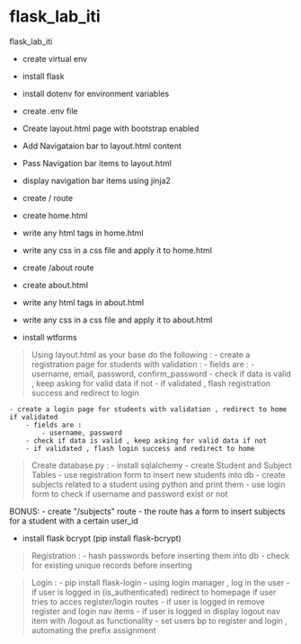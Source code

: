 # flask_lab_iti
flask_lab_iti

- create virtual env
- install flask
- install dotenv for environment variables
- create .env file

- Create layout.html page with bootstrap enabled
- Add Navigataion bar to layout.html content
- Pass Navigation bar items to layout.html
- display navigation bar items using jinja2

- create / route
- create home.html
- write any html tags in home.html
- write any css in a css file and apply it to home.html

- create /about route
- create about.html
- write any html tags in about.html
- write any css in a css file and apply it to about.html

- install wtforms

> Using layout.html as your base do the following :
	- create a registration page for students with validation :
		- fields are :
			- username, email, password, confirm_password
		- check if data is valid , keep asking for valid data if not
		- if validated , flash registration success and redirect to login

	- create a login page for students with validation , redirect to home if validated
		- fields are :
			- username, password
		- check if data is valid , keep asking for valid data if not
		- if validated , flash login success and redirect to home

> Create database.py :
    - install sqlalchemy
    - create Student and Subject Tables
    - use registration form to insert new students into db
    - create subjects related to a student using python and print them
    - use login form to check if username and password exist or not

BONUS:
    - create "/subjects" route 
    - the route has a form to insert subjects for a student with a certain user_id
    
    
- install flask bcrypt (pip install flask-bcrypt)

> Registration :
	- hash passwords before inserting them into db
	- check for existing unique records before inserting

> Login :
	- pip install flask-login
	- using login manager , log in the user
	- if user is logged in (is_authenticated) 
		redirect to homepage if user tries to acces register/login routes
	- if user is logged in remove register and login nav items
	- if user is logged in display logout nav item with /logout as functionality
	- set users bp to register and login , automating the prefix assignment    
